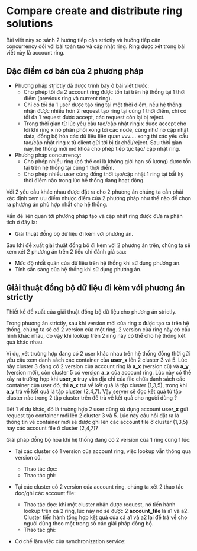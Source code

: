 # Compare create and distribute ring solutions

Bài viết này so sánh 2 hướng tiếp cận strictly và hướng tiếp cận concurrency đối với bài toán tạo và cập nhật ring. Ring được xét trong bài viết này là account ring.

## Đặc điểm cơ bản của 2 phương pháp

- Phương pháp strictly đã được trình bày ở bài viết trước:
    - Cho phép tối đa 2 account ring được tồn tại trên hệ thống tại 1 thời điểm (previous ring và current ring).
    - Chỉ có tối đa 1 user được tạo ring tại một thời điểm, nếu hệ thống nhận được nhiều hơn 2 request tạo ring tại cùng 1 thời điểm, chỉ có tối đa 1 request được accept, các request còn lại bị reject.
    - Trong thời gian từ lúc yêu cầu tạo/cập nhật ring x được accept cho tới khi ring x nó phân phối xong tới các node, cũng như nó cập nhật data, đồng bộ hóa các dữ liệu liên quan vvv.... xong thì các yêu cầu tạo/cập nhật ring x từ client gửi tới bị từ chối/reject. Sau thời gian này, hệ thống mới mở khóa cho phép tiếp tục tạo/ cập nhật ring.
- Phương pháp concurrency:
    - Cho phép nhiều ring (có thể coi là không giới hạn số lượng) được tồn tại trên hệ thống tại cùng 1 thời điểm.
    - Cho phép nhiều user cùng đồng thời tạo/cập nhật 1 ring tại bất kỳ thời điểm nào trong lúc hệ thống đang hoạt động.

Với 2 yêu cầu khác nhau được đặt ra cho 2 phương án chúng ta cần phải xác định xem ưu điểm nhược điểm của 2 phương pháp như thế nào để chọn ra phương án phù hợp nhất cho hệ thống. 

Vấn đề liên quan tới phương pháp tạo và cập nhật ring được đưa ra phân tích ở đây là:

- Giải thuật đồng bộ dữ liệu đi kèm với phương án.

Sau khi đề xuất giải thuật đồng bộ đi kèm với 2 phương án trên, chúng ta sẽ xem xét 2 phương án trên 2 tiêu chí đánh giá sau:

- Mức độ nhất quán của dữ liệu trên hệ thống khi sử dụng phương án.
- Tính sẵn sàng của hệ thống khi sử dụng phương án.

## Giải thuật đồng bộ dữ liệu đi kèm với phương án strictly

Thiết kế đề xuất của giải thuật đồng bộ dữ liệu cho phương án strictly.

Trong phương án strictly, sau khi version mới của ring x được tạo ra trên hệ thống, chúng ta sẽ có 2 version của một ring. 2 version của ring này có cấu hình khác nhau, do vậy khi lookup trên 2 ring này có thể cho hệ thống kết quả khác nhau.

Ví dụ, xét trường hợp đang có 2 user khác nhau trên hệ thống đồng thời gửi yêu cầu xem danh sách các container của **user\_x** lên 2 cluster 3 và 5. Lúc này cluster 3 đang có 2 version của account ring  là **a\_x** (version cũ) và **a\_y** (version mới), còn cluster 5 có version **a\_x** của account ring. Lúc này có thể xảy ra trường hợp khi **user\_x** truy vấn địa chỉ của file chứa danh sách các container của user đó, thì **a\_x** trả về kết quả là tập cluster (1,3,5), trong khi  **a\_y** trả về kết quả là tập cluster (2,4,7). Vậy server sẽ đọc kết quả từ tập cluster nào trong 2 tập cluster trên để trả về kết quả cho người dùng ?

Xét 1 ví dụ khác, đó là trường hợp 2 user cùng sử dụng account **user\_x** gửi request tạo container mới lên 2 cluster 3 và 5. Lúc này câu hỏi đặt ra là thông tin về container mới sẽ được ghi lên các account file ở cluster (1,3,5) hay các account file ở cluster (2,4,7)? 

Giải pháp đồng bộ hóa khi hệ thống đang có 2 version của 1 ring cùng 1 lúc:

- Tại các cluster có 1 version của account ring, việc lookup vẫn thông qua version cũ.
    - Thao tác đọc:
    - Thao tác ghi:
- Tại các cluster có 2 version của account ring, chúng ta xét 2 thao tác đọc/ghi các account file:
    - Thao tác đọc: khi một cluster nhận được request, nó tiến hành lookup trên cả 2 ring, lúc này nó sẽ được 2 **account\_file**  là a1 và a2. Cluster tiến hành tổng hợp kết quả của cả a1 và a2 lại để trả về cho người dùng theo một trong số các giải pháp đồng bộ.
    - Thao tác ghi:

- Cơ chế làm việc của synchronization service: